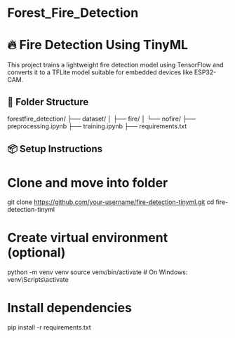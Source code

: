 # Forest_Fire_Detection
# 🔥 Fire Detection Using TinyML

This project trains a lightweight fire detection model using TensorFlow and converts it to a TFLite model suitable for embedded devices like ESP32-CAM.

## 📁 Folder Structure

forestfire_detection/
├── dataset/
│ ├── fire/
│ └── nofire/
├── preprocessing.ipynb
├── training.ipynb
├── requirements.txt


## 📦 Setup Instructions

# Clone and move into folder
git clone https://github.com/your-username/fire-detection-tinyml.git
cd fire-detection-tinyml

# Create virtual environment (optional)
python -m venv venv
source venv/bin/activate  # On Windows: venv\Scripts\activate

# Install dependencies
pip install -r requirements.txt
